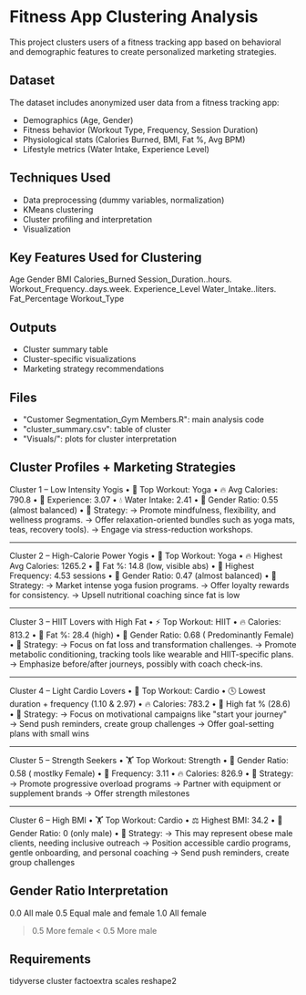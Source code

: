 # Fitness App Clustering Analysis

This project clusters users of a fitness tracking app based on behavioral and demographic features to create personalized marketing strategies.



## Dataset
The dataset includes anonymized user data from a fitness tracking app:
- Demographics (Age, Gender)
- Fitness behavior (Workout Type, Frequency, Session Duration)
- Physiological stats (Calories Burned, BMI, Fat %, Avg BPM)
- Lifestyle metrics (Water Intake, Experience Level)


## Techniques Used
- Data preprocessing (dummy variables, normalization)
- KMeans clustering
- Cluster profiling and interpretation
- Visualization

## Key Features Used for Clustering
Age
Gender
BMI
Calories_Burned
Session_Duration..hours.
Workout_Frequency..days.week.
Experience_Level 
Water_Intake..liters.   
Fat_Percentage
Workout_Type


## Outputs
- Cluster summary table
- Cluster-specific visualizations
- Marketing strategy recommendations

## Files
- "Customer Segmentation_Gym Members.R": main analysis code
- "cluster_summary.csv": table of cluster
- "Visuals/": plots for cluster interpretation

## Cluster Profiles + Marketing Strategies

Cluster 1 – Low Intensity Yogis
•	🧘 Top Workout: Yoga
•	🔥 Avg Calories: 790.8
•	💪 Experience: 3.07 
•	💧 Water Intake: 2.41
•	🧍 Gender Ratio: 0.55 (almost balanced)
•	🧠 Strategy:
→ Promote mindfulness, flexibility, and wellness programs.
→ Offer relaxation-oriented bundles such as yoga mats, teas, recovery tools).
→ Engage via stress-reduction workshops.
________________________________________
Cluster 2 – High-Calorie Power Yogis
•	🧘 Top Workout: Yoga
•	🔥 Highest Avg Calories: 1265.2
•	🔁 Fat %: 14.8 (low, visible abs)
•	🔁 Highest Frequency: 4.53 sessions
•	🧍 Gender Ratio: 0.47 (almost balanced)
•	🧠 Strategy:
→ Market intense yoga fusion programs.
→ Offer loyalty rewards for consistency.
→ Upsell nutritional coaching since fat is low 
________________________________________
Cluster 3 – HIIT Lovers with High Fat 
•	⚡ Top Workout: HIIT
•	🔥 Calories: 813.2
•	🧠 Fat %: 28.4 (high)
•	🧍 Gender Ratio: 0.68 ( Predominantly Female)
•	🧠 Strategy:
→ Focus on fat loss and transformation challenges.
→ Promote metabolic conditioning, tracking tools like wearable and HIIT-specific plans.
→ Emphasize before/after journeys, possibly with coach check-ins.
________________________________________
Cluster 4 – Light Cardio Lovers
•	🏃 Top Workout: Cardio
•	🕓 Lowest duration + frequency (1.10 & 2.97)
•	🔥 Calories: 783.2 
•	🧠 High fat % (28.6)
•	🧠 Strategy:
→ Focus on motivational campaigns like "start your journey"
→ Send push reminders, create group challenges
→ Offer goal-setting plans with small wins
________________________________________
Cluster 5 – Strength Seekers
•	🏋️ Top Workout: Strength
•	🧍 Gender Ratio: 0.58 ( mostlky Female)
•	💪 Frequency: 3.11
•	🔥 Calories: 826.9
•	🧠 Strategy:
→ Promote progressive overload programs
→ Partner with equipment or supplement brands
→ Offer strength milestones
________________________________________
Cluster 6 – High BMI
•	🏋️ Top Workout: Cardio
•	⚖️ Highest BMI: 34.2
•	🧍 Gender Ratio: 0 (only male)
•	🧠 Strategy:
→ This may represent obese male clients, needing inclusive outreach
→ Position accessible cardio programs, gentle onboarding, and personal coaching
→ Send push reminders, create group challenges


## Gender Ratio	Interpretation
0.0	All male
0.5	Equal male and female
1.0	All female
> 0.5	More female
< 0.5	More male


## Requirements

tidyverse
cluster
factoextra
scales
reshape2



